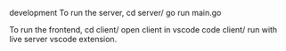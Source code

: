 development
To run the server, 
cd server/
go run main.go

To run the frontend,
cd client/
open client in vscode 
code client/
run with live server vscode extension.